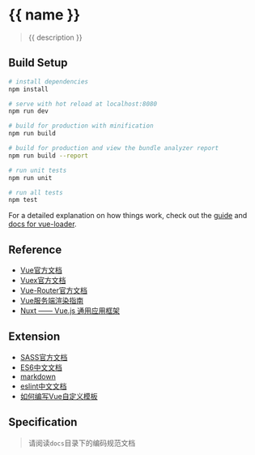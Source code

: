 # {{ name }}

> {{ description }}

## Build Setup

``` bash
# install dependencies
npm install

# serve with hot reload at localhost:8080
npm run dev

# build for production with minification
npm run build

# build for production and view the bundle analyzer report
npm run build --report

# run unit tests
npm run unit

# run all tests
npm test
```

For a detailed explanation on how things work, check out the [guide](http://vuejs-templates.github.io/webpack/) and [docs for vue-loader](http://vuejs.github.io/vue-loader).

## Reference

- [Vue官方文档](https://cn.vuejs.org/index.html)
- [Vuex官方文档](https://vuex.vuejs.org/zh-cn/intro.html)
- [Vue-Router官方文档](https://router.vuejs.org/zh-cn/)
- [Vue服务端渲染指南](https://ssr.vuejs.org/zh/)
- [Nuxt —— Vue.js 通用应用框架](https://zh.nuxtjs.org/)

## Extension

- [SASS官方文档](http://sass.bootcss.com/)
- [ES6中文文档](http://es6.ruanyifeng.com/)
- [markdown](http://wowubuntu.com/markdown/index.html)
- [eslint中文文档](http://eslint.cn/)
- [如何编写Vue自定义模板](https://github.com/dwqs/blog/issues/56)

## Specification

> 请阅读`docs`目录下的编码规范文档
